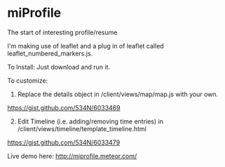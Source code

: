miProfile
=========

The start of interesting profile/resume

I'm making use of leaflet and a plug in of leaflet called leaflet_numbered_markers.js. 

To Install:
Just download and run it. 

To customize:
1. Replace the details object in /client/views/map/map.js with your own. 

https://gist.github.com/534N/6033469


2. Edit Timeline (i.e. adding/removing time entries) in /client/views/timeline/template_timeline.html

https://gist.github.com/534N/6033479


Live demo here: http://miprofile.meteor.com/

